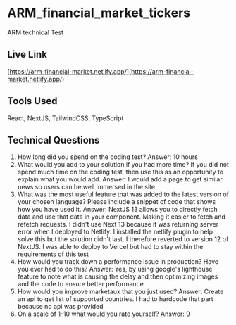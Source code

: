 # ARM_financial_market_tickers

ARM technical Test

## Live Link

[https://arm-financial-market.netlify.app/](https://arm-financial-market.netlify.app/)

## Tools Used

React, NextJS, TailwindCSS, TypeScript

## Technical Questions

1. How long did you spend on the coding test?
   Answer: 10 hours
2. What would you add to your solution if you had more time? If you did not spend
   much time on the coding test, then use this as an opportunity to explain what you
   would add.
   Answer: I would add a page to get similar news so users can be well immersed in the site
3. What was the most useful feature that was added to the latest version of your
   chosen language? Please include a snippet of code that shows how you have used it.
   Answer: NextJS 13 allows you to directly fetch data and use that data in your component. Making it easier to fetch and refetch requests. I didn't use Next 13 because it was returning server error when I deployed to Netlify. I installed the netlify plugin to help solve this but the solution didn't last. I therefore reverted to version 12 of NextJS. I was able to deploy to Vercel but had to stay within the requirements of this test
4. How would you track down a performance issue in production? Have you ever had
   to do this?
   Answer: Yes, by using google's lighthouse feature to note what is causing the delay and then optimizing images and the code to ensure better performance
5. How would you improve marketaux that you just used?
   Answer: Create an api to get list of supported countries. I had to hardcode that part because no api was provided
6. On a scale of 1-10 what would you rate yourself?
   Answer: 9
